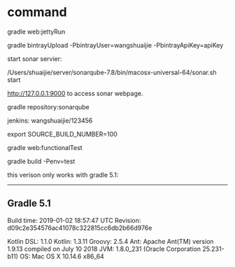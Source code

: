 
# command
gradle web:jettyRun

gradle bintrayUpload -PbintrayUser=wangshuaijie -PbintrayApiKey=apiKey


start sonar servier:

/Users/shuaijie/server/sonarqube-7.8/bin/macosx-universal-64/sonar.sh start

http://127.0.0.1:9000 to access sonar webpage.

gradle repository:sonarqube

jenkins:
wangshuaijie/123456

export SOURCE_BUILD_NUMBER=100

gradle web:functionalTest


gradle build -Penv=test

this verison only works with gradle 5.1:


------------------------------------------------------------
Gradle 5.1
------------------------------------------------------------

Build time:   2019-01-02 18:57:47 UTC
Revision:     d09c2e354576ac41078c322815cc6db2b66d976e

Kotlin DSL:   1.1.0
Kotlin:       1.3.11
Groovy:       2.5.4
Ant:          Apache Ant(TM) version 1.9.13 compiled on July 10 2018
JVM:          1.8.0_231 (Oracle Corporation 25.231-b11)
OS:           Mac OS X 10.14.6 x86_64
